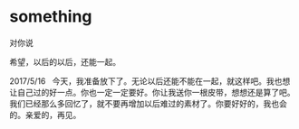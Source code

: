 # something
对你说

希望，以后的以后，还能一起。

2017/5/16   今天，我准备放下了。无论以后还能不能在一起，就这样吧。我也想让自己过的好一点。你也一定一定要好。你让我送你一根皮带，想想还是算了吧。我们已经那么多回忆了，就不要再增加以后难过的素材了。你要好好的，我也会的。亲爱的，再见。
